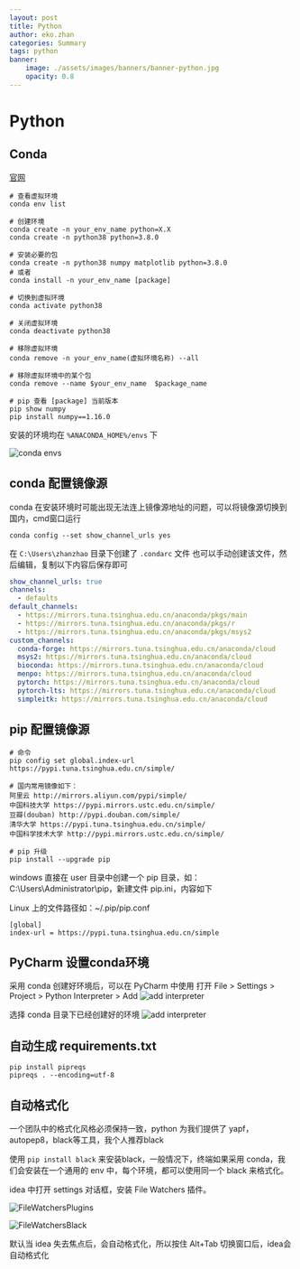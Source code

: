 ```yaml
---
layout: post
title: Python
author: eko.zhan
categories: Summary
tags: python
banner:
    image: ./assets/images/banners/banner-python.jpg
    opacity: 0.8
---
```

# Python

## Conda

[官网](https://www.anaconda.com/products/individual)

```shell
# 查看虚拟环境
conda env list

# 创建环境
conda create -n your_env_name python=X.X
conda create -n python38 python=3.8.0

# 安装必要的包
conda create -n python38 numpy matplotlib python=3.8.0
# 或者
conda install -n your_env_name [package]

# 切换到虚拟环境
conda activate python38

# 关闭虚拟环境
conda deactivate python38

# 移除虚拟环境
conda remove -n your_env_name(虚拟环境名称) --all

# 移除虚拟环境中的某个包
conda remove --name $your_env_name  $package_name

# pip 查看 [package] 当前版本
pip show numpy
pip install numpy==1.16.0
```

安装的环境均在 `%ANACONDA_HOME%/envs` 下

![conda envs](/assets/images/2021-11-11-python/conda_envs.png)

## conda 配置镜像源

conda 在安装环境时可能出现无法连上镜像源地址的问题，可以将镜像源切换到国内，cmd窗口运行

```shell
conda config --set show_channel_urls yes
```

在 `C:\Users\zhanzhao` 目录下创建了 `.condarc` 文件
也可以手动创建该文件，然后编辑，复制以下内容后保存即可

```yaml
show_channel_urls: true
channels:
  - defaults
default_channels:
  - https://mirrors.tuna.tsinghua.edu.cn/anaconda/pkgs/main
  - https://mirrors.tuna.tsinghua.edu.cn/anaconda/pkgs/r
  - https://mirrors.tuna.tsinghua.edu.cn/anaconda/pkgs/msys2
custom_channels:
  conda-forge: https://mirrors.tuna.tsinghua.edu.cn/anaconda/cloud
  msys2: https://mirrors.tuna.tsinghua.edu.cn/anaconda/cloud
  bioconda: https://mirrors.tuna.tsinghua.edu.cn/anaconda/cloud
  menpo: https://mirrors.tuna.tsinghua.edu.cn/anaconda/cloud
  pytorch: https://mirrors.tuna.tsinghua.edu.cn/anaconda/cloud
  pytorch-lts: https://mirrors.tuna.tsinghua.edu.cn/anaconda/cloud
  simpleitk: https://mirrors.tuna.tsinghua.edu.cn/anaconda/cloud
```

## pip 配置镜像源

```shell
# 命令
pip config set global.index-url https://pypi.tuna.tsinghua.edu.cn/simple/

# 国内常用镜像如下：
阿里云 http://mirrors.aliyun.com/pypi/simple/
中国科技大学 https://pypi.mirrors.ustc.edu.cn/simple/
豆瓣(douban) http://pypi.douban.com/simple/
清华大学 https://pypi.tuna.tsinghua.edu.cn/simple/
中国科学技术大学 http://pypi.mirrors.ustc.edu.cn/simple/

# pip 升级
pip install --upgrade pip
```

windows 直接在 user 目录中创建一个 pip 目录，如：C:\Users\Administrator\pip，新建文件 pip.ini，内容如下

Linux 上的文件路径如：~/.pip/pip.conf

```shell
[global]
index-url = https://pypi.tuna.tsinghua.edu.cn/simple
```

## PyCharm 设置conda环境

采用 conda 创建好环境后，可以在 PyCharm 中使用
打开 File > Settings > Project > Python Interpreter > Add
![add interpreter](/assets/images/2021-11-11-python/conda_envs_interpreter_add.png)

选择 conda 目录下已经创建好的环境
![add interpreter](/assets/images/2021-11-11-python/conda_envs_interpreter.png)

## 自动生成 requirements.txt

```shell
pip install pipreqs
pipreqs . --encoding=utf-8
```

## 自动格式化

一个团队中的格式化风格必须保持一致，python 为我们提供了 yapf，autopep8，black等工具，我个人推荐black

使用 `pip install black` 来安装black，一般情况下，终端如果采用 conda，我们会安装在一个通用的 env 中，每个环境，都可以使用同一个 black 来格式化。

idea 中打开 settings 对话框，安装 File Watchers 插件。

![FileWatchersPlugins](/assets/images/2021-11-11-python/FileWatchersPlugins.png)

![FileWatchersBlack](/assets/images/2021-11-11-python/FileWatchersBlack.png)

默认当 idea 失去焦点后，会自动格式化，所以按住 Alt+Tab 切换窗口后，idea会自动格式化
